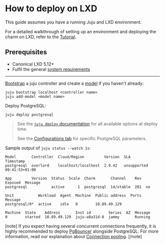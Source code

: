 # How to deploy on LXD

This guide assumes you have a running Juju and LXD environment. 

For a detailed walkthrough of setting up an environment and deploying the charm on LXD, refer to the [Tutorial](/t/9707).

## Prerequisites
* Canonical LXD 5.12+
* Fulfil the general [system requirements](/t/11743)

---

[Bootstrap](https://juju.is/docs/juju/juju-bootstrap) a juju controller and create a [model](https://juju.is/docs/juju/juju-add-model) if you haven't already:
```shell
juju bootstrap localhost <controller name>
juju add-model <model name>
```

Deploy PostgreSQL:
```shell
juju deploy postgresql
```
> See the [`juju deploy` documentation](https://juju.is/docs/juju/juju-deploy) for all available options at deploy time.
> 
> See the [Configurations tab](https://charmhub.io/postgresql/configurations) for specific PostgreSQL parameters.

Sample output of `juju status --watch 1s`:
```shell
Model       Controller  Cloud/Region         Version  SLA          Timestamp
postgresql  overlord    localhost/localhost  2.9.42   unsupported  09:41:53+01:00

App         Version  Status  Scale  Charm       Channel    Rev  Exposed  Message
postgresql           active      1  postgresql  14/stable  281  no       

Unit           Workload  Agent  Machine  Public address  Ports  Message
postgresql/0*  active    idle   0        10.89.49.129           

Machine  State    Address       Inst id        Series  AZ  Message
0        started  10.89.49.129  juju-a8a31d-0  jammy       Running
```

[note]
If you expect having several concurrent connections frequently, it is highly recommended to deploy [PgBouncer](https://charmhub.io/pgbouncer?channel=1/stable) alongside PostgreSQL. For more information, read our explanation about [Connection pooling](/t/15777).
[/note]